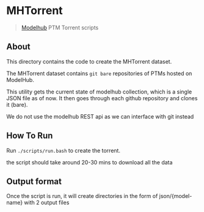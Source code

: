 # MHTorrent

> [Modelhub](http://app.modelhub.ai) PTM Torrent scripts

## About

This directory contains the code to create the MHTorrent dataset.

The MHTorrent dataset contains `git bare` repositories of PTMs hosted on ModelHub.

This utility gets the current state of modelhub collection, which is a single JSON file as of now. It then goes through each github repository and
clones it (bare).

We do not use the modelhub REST api as we can interface with git instead

## How To Run

Run `./scripts/run.bash` to create the torrent.

the script should take around 20-30 mins to download all the data

## Output format

Once the script is run, it will create directories in the form of json/{model-name} with 2 output files

<!--
TODO
Run `./scripts/nuke.bash` to delete all collected information **including the torrent**. -->
